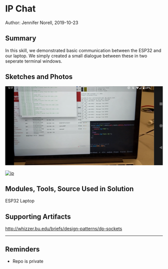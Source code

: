 #  IP Chat

Author: Jennifer Norell, 2019-10-23

## Summary
In this skill, we demonstrated basic communication between the ESP32 and our laptop. We simply created a small dialogue between these in two seperate terminal windows. 

## Sketches and Photos

![ip](./images/pic.png "ip")

[![ip](https://img.youtube.com/vi/3MSDrw3BPwg/0.jpg)](https://youtu.be/3MSDrw3BPwg "Vid")


## Modules, Tools, Source Used in Solution
ESP32
Laptop

## Supporting Artifacts
http://whizzer.bu.edu/briefs/design-patterns/dp-sockets

-----

## Reminders
- Repo is private
